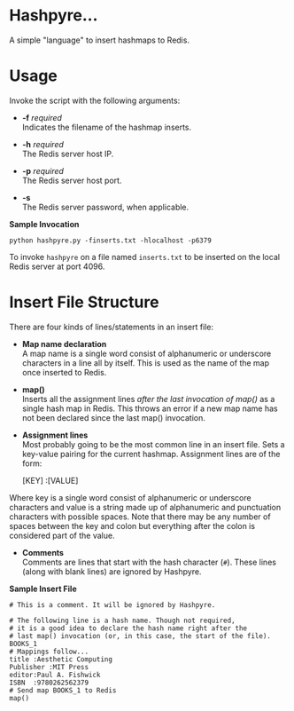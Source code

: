 # Hashpyre...

A simple "language" to insert hashmaps to Redis.

# Usage

Invoke the script with the following arguments:

- **-f** _required_  
Indicates the filename of the hashmap inserts.

- **-h** _required_  
The Redis server host IP.

- **-p** _required_  
The Redis server host port.

- **-s**  
The Redis server password, when applicable.

**Sample Invocation**

    python hashpyre.py -finserts.txt -hlocalhost -p6379

To invoke `hashpyre` on a file named `inserts.txt` to be inserted on the local Redis server at port 4096.

# Insert File Structure

There are four kinds of lines/statements in an insert file:

- **Map name declaration**  
A map name is a single word consist of alphanumeric or underscore characters in a line all by itself. This
is used as the name of the map once inserted to Redis.

- **map()**  
Inserts all the assignment lines _after the last invocation of map()_ as a single hash map in Redis. This
throws an error if a new map name has not been declared since the last map() invocation.

- **Assignment lines**  
Most probably going to be the most common line in an insert file. Sets a key-value pairing for the current hashmap.
Assignment lines are of the form:

    [KEY] :[VALUE]

Where key is a single word consist of alphanumeric or underscore characters and value is a string made up of alphanumeric
and punctuation characters with possible spaces. Note that there may be any number of spaces between the key and colon but
everything after the colon is considered part of the value.

- **Comments**  
Comments are lines that start with the hash character (`#`). These lines (along with blank lines) are ignored by
Hashpyre.

**Sample Insert File**

    # This is a comment. It will be ignored by Hashpyre.
    
    # The following line is a hash name. Though not required,
    # it is a good idea to declare the hash name right after the
    # last map() invocation (or, in this case, the start of the file).
    BOOKS_1
    # Mappings follow...
    title :Aesthetic Computing
    Publisher :MIT Press
    editor:Paul A. Fishwick
	ISBN  :9780262562379
    # Send map BOOKS_1 to Redis
    map()
